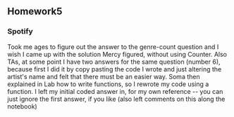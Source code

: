 ## Homework5
### Spotify
Took me ages to figure out the answer to the genre-count question and I wish I came up with the solution Mercy figured, without using Counter.
Also TAs, at some point I have two answers for the same question (number 6), because first I did it by copy pasting the code I wrote and just altering the artist's name and felt that there must be an easier way. Soma then explained in Lab how to write functions, so I rewrote my code using a function. I left my initial coded answer in, for my own reference -- you can just ignore the first answer, if you like (also left comments on this along the notebook)
